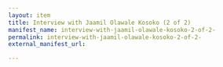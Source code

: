 ```yaml
---
layout: item
title: Interview with Jaamil Olawale Kosoko (2 of 2)
manifest_name: interview-with-jaamil-olawale-kosoko-2-of-2-
permalink: interview-with-jaamil-olawale-kosoko-2-of-2-
external_manifest_url: 

---
```

<!-- Add an essay or interpretive material below this line,
using HTML or markdown.  Do not modify this file above this line -->
